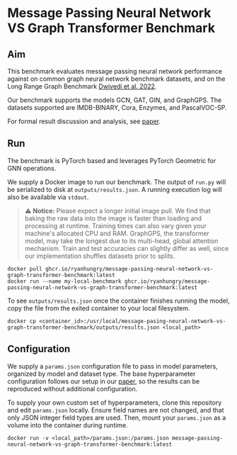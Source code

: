 # Message Passing Neural Network VS Graph Transformer Benchmark
## Aim
This benchmark evaluates message passing neural network performance against on common graph neural network benchmark datasets, and on the Long Range Graph Benchmark [Dwivedi et al. 2022](https://arxiv.org/abs/2206.08164).

Our benchmark supports the models GCN, GAT, GIN, and GraphGPS. The datasets supported are IMDB-BINARY, Cora, Enzymes, and PascalVOC-SP.

For formal result discussion and analysis, see [paper](https://production-gradescope-uploads.s3-us-west-2.amazonaws.com/uploads/pdf_attachment/file/183055548/DSC_Capstone_Project_1.pdf?X-Amz-Algorithm=AWS4-HMAC-SHA256&X-Amz-Credential=ASIAV45MPIOWYLR224KG%2F20241205%2Fus-west-2%2Fs3%2Faws4_request&X-Amz-Date=20241205T021152Z&X-Amz-Expires=10800&X-Amz-Security-Token=IQoJb3JpZ2luX2VjEFEaCXVzLXdlc3QtMiJGMEQCIBSPGKqYYP0VW6a2K6qLDpY%2Bjm8dvNR3fvO0if%2FL%2Bx%2FEAiABJQknqf84OTPuvGZmdlnhnYVY%2Fk0Bs6erkZD9OZQcrCrDBQj6%2F%2F%2F%2F%2F%2F%2F%2F%2F%2F8BEAAaDDQwNTY5OTI0OTA2OSIMVFaM61%2FEYCde7tXsKpcFv5aNA%2ByOIzNXU%2Fjes52wHat8BvGvq9B3ausW%2FIzhiqX1ZmbQl27QKVAhWGhl55q%2BpDgrP7juukCy%2Bml6vKxLco8wKtDNUb3en%2B1vZQTb7BL5vd0WpbmNzkf3Hmhak1Ds0AER3vmE%2BZGpEQV%2F9GI1YzYv3RXOBgCQ5wkHkMHqCiG8flVV%2BRq1WiLAz9222zu40HOCaN1SSWz3l4TkITP90pRz7WBUPgxAbeqvGbkFG6R5SVqphr6wO4uI81QtNvZMDghiCxeqwo6dGwkBI6J%2BJWPnAeeg6deQ6aC7dZD2u46ZZthPRewlo1l7CCDjNEjSjUex2BkXTj70qSXgsDh0eFi47i40NtnoDPZw8Vb7SK1PHVC9ENKF0wIEeRNv0EBSzn6jIoR9dgx8BSzwA19Ih4pTQ7Q6V3fV%2FzXXSePhYB25Ce%2FJHc1MqpzLZFtmaMYudOiJLAW%2B9LnAfiutLfrvzX54GZxD5mWaZB8nbDGgbn4eXeaejuBsyWSFtpPW895%2FF98Q%2BTT2kvpYkKwx9tSknCOa1thwCHDLxVI1EKXTEJWWzWpX4TbKAkmvyZzILxoEcE9Pk9GlAAbmVHobr2ijXWgnhNdKyC4tX7wA1YQFf9qROKA0Tcbx7PueDMxx65rmQJv1FtFFaklOsytRm5zXF0Xn6Rfo5x%2BXgYw3ztRilp6L6zbLTEW2ZYAr9DKHJqV33nXTuOmV9sVpizy1gTXuT8GAddx6AoTogViSx1fhUtzJR0I9uVnrNq4Xfkhfd3uaJbo3MYcMIcbdQqOgU1zbvCqsNiuQynlrkgNToWSpClYfQqB07I0Jc5lPNM6%2FktIPHEKpN2KrMKTCIK8Bh8MhF0HqVOkB2rY0VxUcjloGtvjOObIqHcWfMOH2w7oGOrIBIvv7Fo1QS%2F%2FdqQe60mQSkJcLQuHIJOVNi%2BmEz%2F%2FWefs8CdwHG%2F%2Fellh6CBuDYEskK2GL%2F1Se8txffRCNYczdc5LxMWyc0bTD%2BqtgAXw14tjnfX5h%2BH2aNZ8DjAjzsChJu%2FOXfPJbqU7KtIbGzkBqnkWkzUSyYraDGbXojzohaeyZPKS0Yz%2F%2BdrIuxrvZvg7g%2B4t%2BoGeQeovXvpjh3JROzvXYH5SjUMc%2FMQXSA5v99wfzEg%3D%3D&X-Amz-SignedHeaders=host&X-Amz-Signature=3323e2ed790c5abafcd8ea0015d480ef1cbb5cfa1cadf4947b678f183966fe75).

## Run
The benchmark is PyTorch based and leverages PyTorch Geometric for GNN operations.

We supply a Docker image to run our benchmark. The output of `run.py` will be serialized to disk at `outputs/results.json`. A running execution log will also be available via `stdout`.

> **⚠️ Notice:** Please expect a longer initial image pull. We find that baking the raw data into the image is faster than loading and processing at runtime. Training times can also vary given your machine's allocated CPU and RAM. GraphGPS, the transformer model, may take the longest due to its multi-head, global attention mechanism. Train and test accuracies can slightly differ as well, since our implementation shuffles datasets prior to splits.

```
docker pull ghcr.io/ryanhungry/message-passing-neural-network-vs-graph-transformer-benchmark:latest
docker run --name my-local-benchmark ghcr.io/ryanhungry/message-passing-neural-network-vs-graph-transformer-benchmark:latest
```

To see `outputs/results.json` once the container finishes running the model, copy the file from the exited container to your local filesystem.

```
docker cp <container_id>:/usr/local/message-pasing-neural-network-vs-graph-transformer-benchmark/outputs/results.json <local_path>
```

## Configuration
We supply a `params.json` configuration file to pass in model parameters, organized by model and dataset type. The base hyperparameter configuration follows our setup in our [paper](https://production-gradescope-uploads.s3-us-west-2.amazonaws.com/uploads/pdf_attachment/file/183055548/DSC_Capstone_Project_1.pdf?X-Amz-Algorithm=AWS4-HMAC-SHA256&X-Amz-Credential=ASIAV45MPIOWYLR224KG%2F20241205%2Fus-west-2%2Fs3%2Faws4_request&X-Amz-Date=20241205T021152Z&X-Amz-Expires=10800&X-Amz-Security-Token=IQoJb3JpZ2luX2VjEFEaCXVzLXdlc3QtMiJGMEQCIBSPGKqYYP0VW6a2K6qLDpY%2Bjm8dvNR3fvO0if%2FL%2Bx%2FEAiABJQknqf84OTPuvGZmdlnhnYVY%2Fk0Bs6erkZD9OZQcrCrDBQj6%2F%2F%2F%2F%2F%2F%2F%2F%2F%2F8BEAAaDDQwNTY5OTI0OTA2OSIMVFaM61%2FEYCde7tXsKpcFv5aNA%2ByOIzNXU%2Fjes52wHat8BvGvq9B3ausW%2FIzhiqX1ZmbQl27QKVAhWGhl55q%2BpDgrP7juukCy%2Bml6vKxLco8wKtDNUb3en%2B1vZQTb7BL5vd0WpbmNzkf3Hmhak1Ds0AER3vmE%2BZGpEQV%2F9GI1YzYv3RXOBgCQ5wkHkMHqCiG8flVV%2BRq1WiLAz9222zu40HOCaN1SSWz3l4TkITP90pRz7WBUPgxAbeqvGbkFG6R5SVqphr6wO4uI81QtNvZMDghiCxeqwo6dGwkBI6J%2BJWPnAeeg6deQ6aC7dZD2u46ZZthPRewlo1l7CCDjNEjSjUex2BkXTj70qSXgsDh0eFi47i40NtnoDPZw8Vb7SK1PHVC9ENKF0wIEeRNv0EBSzn6jIoR9dgx8BSzwA19Ih4pTQ7Q6V3fV%2FzXXSePhYB25Ce%2FJHc1MqpzLZFtmaMYudOiJLAW%2B9LnAfiutLfrvzX54GZxD5mWaZB8nbDGgbn4eXeaejuBsyWSFtpPW895%2FF98Q%2BTT2kvpYkKwx9tSknCOa1thwCHDLxVI1EKXTEJWWzWpX4TbKAkmvyZzILxoEcE9Pk9GlAAbmVHobr2ijXWgnhNdKyC4tX7wA1YQFf9qROKA0Tcbx7PueDMxx65rmQJv1FtFFaklOsytRm5zXF0Xn6Rfo5x%2BXgYw3ztRilp6L6zbLTEW2ZYAr9DKHJqV33nXTuOmV9sVpizy1gTXuT8GAddx6AoTogViSx1fhUtzJR0I9uVnrNq4Xfkhfd3uaJbo3MYcMIcbdQqOgU1zbvCqsNiuQynlrkgNToWSpClYfQqB07I0Jc5lPNM6%2FktIPHEKpN2KrMKTCIK8Bh8MhF0HqVOkB2rY0VxUcjloGtvjOObIqHcWfMOH2w7oGOrIBIvv7Fo1QS%2F%2FdqQe60mQSkJcLQuHIJOVNi%2BmEz%2F%2FWefs8CdwHG%2F%2Fellh6CBuDYEskK2GL%2F1Se8txffRCNYczdc5LxMWyc0bTD%2BqtgAXw14tjnfX5h%2BH2aNZ8DjAjzsChJu%2FOXfPJbqU7KtIbGzkBqnkWkzUSyYraDGbXojzohaeyZPKS0Yz%2F%2BdrIuxrvZvg7g%2B4t%2BoGeQeovXvpjh3JROzvXYH5SjUMc%2FMQXSA5v99wfzEg%3D%3D&X-Amz-SignedHeaders=host&X-Amz-Signature=3323e2ed790c5abafcd8ea0015d480ef1cbb5cfa1cadf4947b678f183966fe75), so the results can be reproduced without additional configuration.

To supply your own custom set of hyperparameters, clone this repository and edit `params.json` locally. Ensure field names are not changed, and that only JSON integer field types are used. Then, mount your `params.json` as a volume into the container during runtime.

```
docker run -v <local_path>/params.json:/params.json message-passing-neural-network-vs-graph-transformer-benchmark:latest
```

